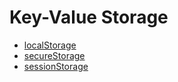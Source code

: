 # Key-Value Storage

* [localStorage](/reference-js/Modules/uxp/Key-Value%20Storage/localStorage/)
* [secureStorage](/reference-js/Modules/uxp/Key-Value%20Storage/secureStorage/)
* [sessionStorage](/reference-js/Modules/uxp/Key-Value%20Storage/sessionStorage/)
